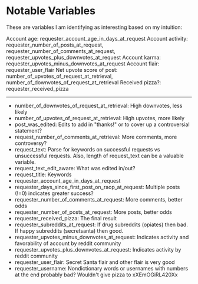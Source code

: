 Notable Variables
========================================================

These are variables I am identifying as interesting based on my intuition:

Account age: requester_account_age_in_days_at_request
Account activity: requester_number_of_posts_at_request, requester_number_of_comments_at_request, requester_upvotes_plus_downvotes_at_request 
Account karma: requester_upvotes_minus_downvotes_at_request
Account flair: requester_user_flair
Net upvote score of post: number_of_upvotes_of_request_at_retrieval, number_of_downvotes_of_request_at_retrieval
Received pizza?: requester_received_pizza 

---

* number_of_downvotes_of_request_at_retrieval: High downvotes, less likely
* number_of_upvotes_of_request_at_retrieval: High upvotes, more likely
* post_was_edited: Edits to add in "thanks!" or to cover up a controversial statement?
* request_number_of_comments_at_retrieval: More comments, more controversy?
* request_text: Parse for keywords on successful requests vs unsuccessful requests. Also, length of request_text can be a valuable variable.
* request_text_edit_aware: What was edited in/out?
* request_title: Keywords
* requester_account_age_in_days_at_request
* requester_days_since_first_post_on_raop_at_request: Multiple posts (!=0) indicates greater success?
* requester_number_of_comments_at_request: More comments, better odds
* requester_number_of_posts_at_request: More posts, better odds
* requester_received_pizza: The final result
* requester_subreddits_at_request: If drug subreddits (opiates) then bad. If happy subreddits (secretsanta) then good.
* requester_upvotes_minus_downvotes_at_request: Indicates activity and favorability of account by reddit community
* requester_upvotes_plus_downvotes_at_request: Indicates activity by reddit community
* requester_user_flair: Secret Santa flair and other flair is very good
* requester_username: Nondictionary words or usernames with numbers at the end probably bad? Wouldn't give pizza to xXEmOGiRL420Xx